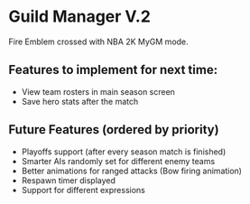 # Guild Manager V.2

Fire Emblem crossed with NBA 2K MyGM mode.

## Features to implement for next time:

- View team rosters in main season screen
- Save hero stats after the match

## Future Features (ordered by priority)

- Playoffs support (after every season match is finished)
- Smarter AIs randomly set for different enemy teams
- Better animations for ranged attacks (Bow firing animation)
- Respawn timer displayed
- Support for different expressions
